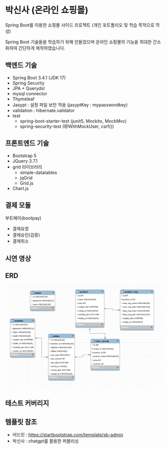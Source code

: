 # 박신사 (온라인 쇼핑몰)
Spring Boot를 이용한 쇼핑몰 사이드 프로젝트 
(개인 포트폴리오 및 학습 목적으로 작성)

Spring Boot 기술들을 학습하기 위해 만들었으며 온라인 쇼핑몰의 기능을 최대한 간소화하여 간단하게 제작하였습니다.

## 백엔드 기술

* Spring Boot 3.4.1 (JDK 17)
* Spring Security
* JPA + Querydsl
* mysql connector
* Thymeleaf
* Jasypt : 설정 파일 보안 적용 (jasyptKey : mypasswordkey)
* validation : hibernate.validator
* test
	* spring-boot-starter-test (junit5, Mockito, MockMvc)
	* spring-security-test (@WithMockUser, csrf())


## 프론트엔드 기술

* Bootstrap 5
* JQuery 3.7.1
* grid 라이브러리
	* simple-datatables
	* jqGrid
	* Grid.js
* Chart.js

## 결제 모듈

부트페이(bootpay)
* 결제요청
* 결제승인(검증)
* 결제취소


## 시연 영상


## ERD

![ERD](./capture/erd-image.png)

## 테스트 커버리지


## 템플릿 참조

* 어드민 : https://startbootstrap.com/template/sb-admin
* 박신사 : chatgpt를 활용한 퍼블리싱




